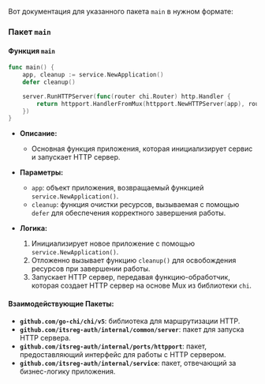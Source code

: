 Вот документация для указанного пакета `main` в нужном формате:

### Пакет `main`

#### Функция `main`
```go
func main() {
	app, cleanup := service.NewApplication()
	defer cleanup()

	server.RunHTTPServer(func(router chi.Router) http.Handler {
		return httpport.HandlerFromMux(httpport.NewHTTPServer(app), router)
	})
}
```
- **Описание:**
  - Основная функция приложения, которая инициализирует сервис и запускает HTTP сервер.

- **Параметры:**
  - `app`: объект приложения, возвращаемый функцией `service.NewApplication()`.
  - `cleanup`: функция очистки ресурсов, вызываемая с помощью `defer` для обеспечения корректного завершения работы.

- **Логика:**
  1. Инициализирует новое приложение с помощью `service.NewApplication()`.
  2. Отложенно вызывает функцию `cleanup()` для освобождения ресурсов при завершении работы.
  3. Запускает HTTP сервер, передавая функцию-обработчик, которая создает HTTP сервер на основе Mux из библиотеки `chi`.

#### Взаимодействующие Пакеты:
- **`github.com/go-chi/chi/v5`**: библиотека для маршрутизации HTTP.
- **`github.com/itsreg-auth/internal/common/server`**: пакет для запуска HTTP сервера.
- **`github.com/itsreg-auth/internal/ports/httpport`**: пакет, предоставляющий интерфейс для работы с HTTP сервером.
- **`github.com/itsreg-auth/internal/service`**: пакет, отвечающий за бизнес-логику приложения.